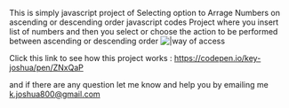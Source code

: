 This is simply javascript project of Selecting option to Arrage Numbers on ascending or descending order javascript codes  Project where you insert list of numbers and then you select or choose the action to be performed between ascending or descending order 
![|way of access](SelectoptiontoArrageNumbers.gif)

Click this link to see how this project works : https://codepen.io/key-joshua/pen/ZNxQaP

and if there are any question let me know and help you by emailing me k.joshua800@gmail.com 
